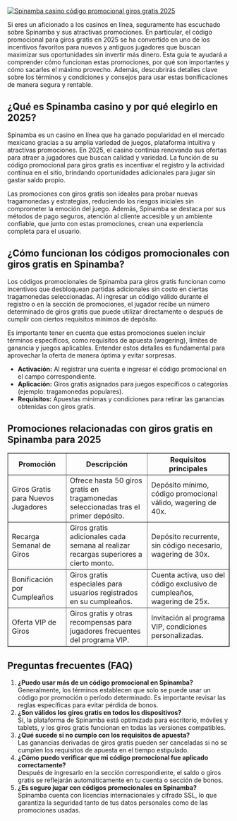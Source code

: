[![Spinamba casino código promocional giros gratis 2025](https://123-caf.pages.dev/gitsignup.png)](https://vrmoo.ru/Bt82HjjY)

<p>Si eres un aficionado a los casinos en línea, seguramente has escuchado sobre Spinamba y sus atractivas promociones. En particular, el código promocional para giros gratis en 2025 se ha convertido en uno de los incentivos favoritos para nuevos y antiguos jugadores que buscan maximizar sus oportunidades sin invertir más dinero. Esta guía te ayudará a comprender cómo funcionan estas promociones, por qué son importantes y cómo sacarles el máximo provecho. Además, descubrirás detalles clave sobre los términos y condiciones y consejos para usar estas bonificaciones de manera segura y rentable.</p>  <h2>¿Qué es Spinamba casino y por qué elegirlo en 2025?</h2> <p>Spinamba es un casino en línea que ha ganado popularidad en el mercado mexicano gracias a su amplia variedad de juegos, plataforma intuitiva y atractivas promociones. En 2025, el casino continúa renovando sus ofertas para atraer a jugadores que buscan calidad y variedad. La función de su código promocional para giros gratis es incentivar el registro y la actividad continua en el sitio, brindando oportunidades adicionales para jugar sin gastar saldo propio.</p>  <p>Las promociones con giros gratis son ideales para probar nuevas tragamonedas y estrategias, reduciendo los riesgos iniciales sin comprometer la emoción del juego. Además, Spinamba se destaca por sus métodos de pago seguros, atención al cliente accesible y un ambiente confiable, que junto con estas promociones, crean una experiencia completa para el usuario.</p>  <h2>¿Cómo funcionan los códigos promocionales con giros gratis en Spinamba?</h2> <p>Los códigos promocionales de Spinamba para giros gratis funcionan como incentivos que desbloquean partidas adicionales sin costo en ciertas tragamonedas seleccionadas. Al ingresar un código válido durante el registro o en la sección de promociones, el jugador recibe un número determinado de giros gratis que puede utilizar directamente o después de cumplir con ciertos requisitos mínimos de depósito.</p>  <p>Es importante tener en cuenta que estas promociones suelen incluir términos específicos, como requisitos de apuesta (wagering), límites de ganancia y juegos aplicables. Entender estos detalles es fundamental para aprovechar la oferta de manera óptima y evitar sorpresas.</p>  <ul> <li><strong>Activación:</strong> Al registrar una cuenta e ingresar el código promocional en el campo correspondiente.</li> <li><strong>Aplicación:</strong> Giros gratis asignados para juegos específicos o categorías (ejemplo: tragamonedas populares).</li> <li><strong>Requisitos:</strong> Apuestas mínimas y condiciones para retirar las ganancias obtenidas con giros gratis.</li> </ul>  <h2>Promociones relacionadas con giros gratis en Spinamba para 2025</h2>  <table border="1" cellpadding="5" cellspacing="0" style="border-collapse: collapse; width: 100%;"> <thead> <tr> <th>Promoción</th> <th>Descripción</th> <th>Requisitos principales</th> </tr> </thead> <tbody> <tr> <td>Giros Gratis para Nuevos Jugadores</td> <td>Ofrece hasta 50 giros gratis en tragamonedas seleccionadas tras el primer depósito.</td> <td>Depósito mínimo, código promocional válido, wagering de 40x.</td> </tr> <tr> <td>Recarga Semanal de Giros</td> <td>Giros gratis adicionales cada semana al realizar recargas superiores a cierto monto.</td> <td>Depósito recurrente, sin código necesario, wagering de 30x.</td> </tr> <tr> <td>Bonificación por Cumpleaños</td> <td>Giros gratis especiales para usuarios registrados en su cumpleaños.</td> <td>Cuenta activa, uso del código exclusivo de cumpleaños, wagering de 25x.</td> </tr> <tr> <td>Oferta VIP de Giros</td> <td>Giros gratis y otras recompensas para jugadores frecuentes del programa VIP.</td> <td>Invitación al programa VIP, condiciones personalizadas.</td> </tr> </tbody> </table>  <h2>Preguntas frecuentes (FAQ)</h2> <ol> <li><strong>¿Puedo usar más de un código promocional en Spinamba?</strong><br>Generalmente, los términos establecen que solo se puede usar un código por promoción o período determinado. Es importante revisar las reglas específicas para evitar pérdida de bonos.</li> <li><strong>¿Son válidos los giros gratis en todos los dispositivos?</strong><br>Sí, la plataforma de Spinamba está optimizada para escritorio, móviles y tablets, y los giros gratis funcionan en todas las versiones compatibles.</li> <li><strong>¿Qué sucede si no cumplo con los requisitos de apuesta?</strong><br>Las ganancias derivadas de giros gratis pueden ser canceladas si no se cumplen los requisitos de apuesta en el tiempo estipulado.</li> <li><strong>¿Cómo puedo verificar que mi código promocional fue aplicado correctamente?</strong><br>Después de ingresarlo en la sección correspondiente, el saldo o giros gratis se reflejarán automáticamente en tu cuenta o sección de bonos.</li> <li><strong>¿Es seguro jugar con códigos promocionales en Spinamba?</strong><br>Spinamba cuenta con licencias internacionales y cifrado SSL, lo que garantiza la seguridad tanto de tus datos personales como de las promociones usadas.</li> </ol>